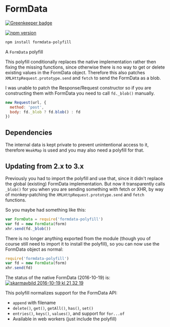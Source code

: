 # FormData

[![Greenkeeper badge](https://badges.greenkeeper.io/jimmywarting/FormData.svg)](https://greenkeeper.io/)

[![npm version][npm-image]][npm-url]

```bash
npm install formdata-polyfill
```

A `FormData` polyfill

This polyfill conditionally replaces the native implementation rather then fixing the missing functions,
since otherwise there is no way to get or delete existing values in the FormData object.
Therefore this also patches `XMLHttpRequest.prototype.send` and `fetch` to send the FormData as a blob.

I was unable to patch the Response/Request constructor
so if you are constructing them with FormData you need to call `fd._blob()` manually.

```js
new Request(url, {
  method: 'post',
  body: fd._blob ? fd.blob() : fd
})
```

Dependencies
---

The internal data is kept private to prevent unintentional access to it,
therefore `WeakMap` is used and you may also need a polyfill for that.

Updating from 2.x to 3.x
---

Previously you had to import the polyfill and use that,
since it didn't replace the global (existing) FormData implementation.
But now it transparently calls `_blob()` for you when you are sending something with fetch or XHR,
by way of monkey-patching the `XMLHttpRequest.prototype.send` and `fetch` functions.

So you maybe had something like this:

```javascript
var FormData = require('formdata-polyfill')
var fd = new FormData(form)
xhr.send(fd._blob())
```

There is no longer anything exported from the module
(though you of course still need to import it to install the polyfill),
so you can now use the FormData object as normal:

```javascript
require('formdata-polyfill')
var fd = new FormData(form)
xhr.send(fd)
```

The status of the native FormData (2016-10-19) is:
[![skarmavbild 2016-10-19 kl 21 32 19](https://cloud.githubusercontent.com/assets/1148376/19534352/b7f42d8c-9643-11e6-91da-7f89580f51d8.png)](https://developer.mozilla.org/en-US/docs/Web/API/FormData#Browser_compatibility)

This polyfill normalizes support for the FormData API:

 - `append` with filename
 - `delete()`, `get()`, `getAll()`, `has()`, `set()`
 - `entries()`, `keys()`, `values()`, and support for `for...of`
 - Available in web workers (just include the polyfill)

  [npm-image]: https://img.shields.io/npm/v/formdata-polyfill.svg?style=flat-square
  [npm-url]: https://www.npmjs.com/package/formdata-polyfill
